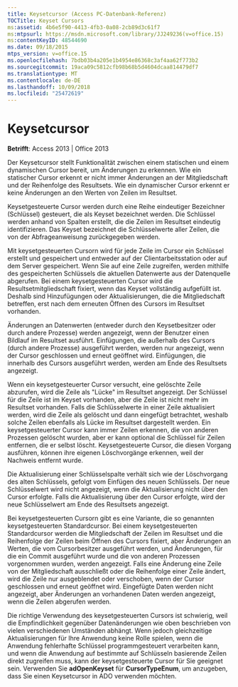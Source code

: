 ```yaml
---
title: Keysetcursor (Access PC-Datenbank-Referenz)
TOCTitle: Keyset Cursors
ms:assetid: 4b6e5f90-4413-4fb3-0a08-2cb89d3c61f7
ms:mtpsurl: https://msdn.microsoft.com/library/JJ249236(v=office.15)
ms:contentKeyID: 48544690
ms.date: 09/18/2015
mtps_version: v=office.15
ms.openlocfilehash: 7bdb03b4a205e1b4954e86368c3af4aa62f773b2
ms.sourcegitcommit: 19aca09c5812cfb98b68b5d4604dcaa814479df7
ms.translationtype: MT
ms.contentlocale: de-DE
ms.lasthandoff: 10/09/2018
ms.locfileid: "25472619"
---
```

# <a name="keyset-cursors"></a>Keysetcursor


**Betrifft**: Access 2013 | Office 2013

Der Keysetcursor stellt Funktionalität zwischen einem statischen und einem dynamischen Cursor bereit, um Änderungen zu erkennen. Wie ein statischer Cursor erkennt er nicht immer Änderungen an der Mitgliedschaft und der Reihenfolge des Resultsets. Wie ein dynamischer Cursor erkennt er keine Änderungen an den Werten von Zeilen im Resultset.

Keysetgesteuerte Cursor werden durch eine Reihe eindeutiger Bezeichner (Schlüssel) gesteuert, die als Keyset bezeichnet werden. Die Schlüssel werden anhand von Spalten erstellt, die die Zeilen im Resultset eindeutig identifizieren. Das Keyset bezeichnet die Schlüsselwerte aller Zeilen, die von der Abfrageanweisung zurückgegeben werden.

Mit keysetgesteuerten Cursorn wird für jede Zeile im Cursor ein Schlüssel erstellt und gespeichert und entweder auf der Clientarbeitsstation oder auf dem Server gespeichert. Wenn Sie auf eine Zeile zugreifen, werden mithilfe des gespeicherten Schlüssels die aktuellen Datenwerte aus der Datenquelle abgerufen. Bei einem keysetgesteuerten Cursor wird die Resultsetmitgliedschaft fixiert, wenn das Keyset vollständig aufgefüllt ist. Deshalb sind Hinzufügungen oder Aktualisierungen, die die Mitgliedschaft betreffen, erst nach dem erneuten Öffnen des Cursors im Resultset vorhanden.

Änderungen an Datenwerten (entweder durch den Keysetbesitzer oder durch andere Prozesse) werden angezeigt, wenn der Benutzer einen Bildlauf im Resultset ausführt. Einfügungen, die außerhalb des Cursors (durch andere Prozesse) ausgeführt werden, werden nur angezeigt, wenn der Cursor geschlossen und erneut geöffnet wird. Einfügungen, die innerhalb des Cursors ausgeführt werden, werden am Ende des Resultsets angezeigt.

Wenn ein keysetgesteuerter Cursor versucht, eine gelöschte Zeile abzurufen, wird die Zeile als "Lücke" im Resultset angezeigt. Der Schlüssel für die Zeile ist im Keyset vorhanden, aber die Zeile ist nicht mehr im Resultset vorhanden. Falls die Schlüsselwerte in einer Zeile aktualisiert werden, wird die Zeile als gelöscht und dann eingefügt betrachtet, weshalb solche Zeilen ebenfalls als Lücke im Resultset dargestellt werden. Ein keysetgesteuerter Cursor kann immer Zeilen erkennen, die von anderen Prozessen gelöscht wurden, aber er kann optional die Schlüssel für Zeilen entfernen, die er selbst löscht. Keysetgesteuerte Cursor, die diesen Vorgang ausführen, können ihre eigenen Löschvorgänge erkennen, weil der Nachweis entfernt wurde.

Die Aktualisierung einer Schlüsselspalte verhält sich wie der Löschvorgang des alten Schlüssels, gefolgt vom Einfügen des neuen Schlüssels. Der neue Schlüsselwert wird nicht angezeigt, wenn die Aktualisierung nicht über den Cursor erfolgte. Falls die Aktualisierung über den Cursor erfolgte, wird der neue Schlüsselwert am Ende des Resultsets angezeigt.

Bei keysetgesteuerten Cursorn gibt es eine Variante, die so genannten keysetgesteuerten Standardcursor. Bei einem keysetgesteuerten Standardcursor werden die Mitgliedschaft der Zeilen im Resultset und die Reihenfolge der Zeilen beim Öffnen des Cursors fixiert, aber Änderungen an Werten, die vom Cursorbesitzer ausgeführt werden, und Änderungen, für die ein Commit ausgeführt wurde und die von anderen Prozessen vorgenommen wurden, werden angezeigt. Falls eine Änderung eine Zeile von der Mitgliedschaft ausschließt oder die Reihenfolge einer Zeile ändert, wird die Zeile nur ausgeblendet oder verschoben, wenn der Cursor geschlossen und erneut geöffnet wird. Eingefügte Daten werden nicht angezeigt, aber Änderungen an vorhandenen Daten werden angezeigt, wenn die Zeilen abgerufen werden.

Die richtige Verwendung des keysetgesteuerten Cursors ist schwierig, weil die Empfindlichkeit gegenüber Datenänderungen wie oben beschrieben von vielen verschiedenen Umständen abhängt. Wenn jedoch gleichzeitige Aktualisierungen für Ihre Anwendung keine Rolle spielen, wenn die Anwendung fehlerhafte Schlüssel programmgesteuert verarbeiten kann, und wenn die Anwendung auf bestimmte auf Schlüsseln basierende Zeilen direkt zugreifen muss, kann der keysetgesteuerte Cursor für Sie geeignet sein. Verwenden Sie **adOpenKeyset** für **CursorTypeEnum**, um anzugeben, dass Sie einen Keysetcursor in ADO verwenden möchten.

